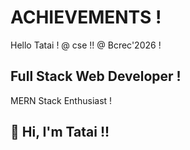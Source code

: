 # ACHIEVEMENTS !
Hello Tatai !
@ cse !!
@ Bcrec'2026 !
<!DOCTYPE html>

## Full Stack Web Developer !
MERN Stack Enthusiast !

## 👋 Hi, I'm Tatai !!
